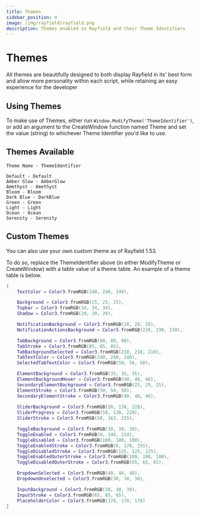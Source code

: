 ```yaml
---
title: Themes
sidebar_position: 4
image: /img/rayfield/rayfield.png
description: Themes enabled in Rayfield and their Theme Identifiers
---
```


# Themes
All themes are beautifully designed to both display Rayfield in its' best form and allow more personality within each script, while retaining an easy experience for the developer

## Using Themes
To make use of Themes, either run `Window.ModifyTheme('ThemeIdentifier')`, or add an argument to the CreateWindow function named Theme and set the value (string) to whichever Theme Identifier you'd like to use.

## Themes Available

```
Theme Name - ThemeIdentifier

Default - Default
Amber Glow - AmberGlow
Amethyst - Amethyst
Bloom - Bloom
Dark Blue - DarkBlue
Green - Green
Light - Light
Ocean - Ocean
Serenity - Serenity
```


## Custom Themes
You can also use your own custom theme as of Rayfield 1.53.

To do so, replace the ThemeIdentifier above (in either ModifyTheme or CreateWindow) with a table value of a theme table. 
An example of a theme table is below.

```lua
{
	TextColor = Color3.fromRGB(240, 240, 240),

	Background = Color3.fromRGB(25, 25, 25),
	Topbar = Color3.fromRGB(34, 34, 34),
	Shadow = Color3.fromRGB(20, 20, 20),

	NotificationBackground = Color3.fromRGB(20, 20, 20),
	NotificationActionsBackground = Color3.fromRGB(230, 230, 230),

	TabBackground = Color3.fromRGB(80, 80, 80),
	TabStroke = Color3.fromRGB(85, 85, 85),
	TabBackgroundSelected = Color3.fromRGB(210, 210, 210),
	TabTextColor = Color3.fromRGB(240, 240, 240),
	SelectedTabTextColor = Color3.fromRGB(50, 50, 50),

	ElementBackground = Color3.fromRGB(35, 35, 35),
	ElementBackgroundHover = Color3.fromRGB(40, 40, 40),
	SecondaryElementBackground = Color3.fromRGB(25, 25, 25),
	ElementStroke = Color3.fromRGB(50, 50, 50),
	SecondaryElementStroke = Color3.fromRGB(40, 40, 40),
			
	SliderBackground = Color3.fromRGB(50, 138, 220),
	SliderProgress = Color3.fromRGB(50, 138, 220),
	SliderStroke = Color3.fromRGB(58, 163, 255),

	ToggleBackground = Color3.fromRGB(30, 30, 30),
	ToggleEnabled = Color3.fromRGB(0, 146, 214),
	ToggleDisabled = Color3.fromRGB(100, 100, 100),
	ToggleEnabledStroke = Color3.fromRGB(0, 170, 255),
	ToggleDisabledStroke = Color3.fromRGB(125, 125, 125),
	ToggleEnabledOuterStroke = Color3.fromRGB(100, 100, 100),
	ToggleDisabledOuterStroke = Color3.fromRGB(65, 65, 65),

	DropdownSelected = Color3.fromRGB(40, 40, 40),
	DropdownUnselected = Color3.fromRGB(30, 30, 30),

	InputBackground = Color3.fromRGB(30, 30, 30),
	InputStroke = Color3.fromRGB(65, 65, 65),
	PlaceholderColor = Color3.fromRGB(178, 178, 178)
}
```
